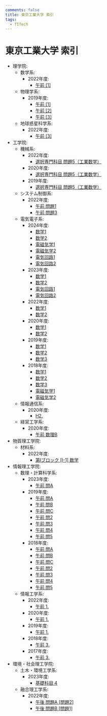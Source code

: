 ```yaml
---
comments: false
title: 東京工業大学 索引
tags:
  - TITech
---
```

# 東京工業大学 索引

- 理学院:
    - 数学系:
        - 2022年度:
            - [午前 \[1\]](science/math_2022_1.md)
    - 物理学系:
        - 2019年度:
            - [午前 \[1\]](science/phys_2019_1.md)
            - [午前 \[2\]](science/phys_2019_2.md)
            - [午前 \[3\]](science/phys_2019_3.md)
    - 地球惑星科学系:
        - 2022年度:
            - [午前 \[3\]](science/earth_2022_3.md)
- 工学院:
    - 機械系:
        - 2022年度:
            - [選択専門科目 問題5（工業数学）](engineering/mech_2022_5.md)
        - 2020年度:
            - [選択専門科目 問題5（工業数学）](engineering/mech_2020_5.md)
        - 2019年度:
            - [選択専門科目 問題5（工業数学）](engineering/mech_2019_5.md)
    - システム制御系:
        - 2022年度:
            - [午前 問題1](engineering/sc_2022_1.md)
            - [午前 問題3](engineering/sc_2022_3.md)
    - 電気電子系:
        - 2024年度:
            - [数学1](engineering/ee_202308_math_1.md)
            - [数学2](engineering/ee_202308_math_2.md)
            - [電磁気学1](engineering/ee_202308_electromagnetism_1.md)
            - [電磁気学2](engineering/ee_202308_electromagnetism_2.md)
            - [電気回路1](engineering/ee_202308_electrical_circuit_1.md)
            - [電気回路2](engineering/ee_202308_electrical_circuit_2.md)
        - 2023年度:
            - [数学1](engineering/ee_202208_math_1.md)
            - [数学2](engineering/ee_202208_math_2.md)
            - [電気回路1](engineering/ee_202208_electrical_circuit_1.md)
            - [電気回路2](engineering/ee_202208_electrical_circuit_2.md)
        - 2022年度:
            - [数学1](engineering/ee_202108_math_1.md)
            - [数学2](engineering/ee_202108_math_2.md)
        - 2020年度:
            - [数学1](engineering/ee_201908_math_1.md)
            - [数学2](engineering/ee_201908_math_2.md)
        - 2019年度:
            - [数学1](engineering/ee_201808_math_1.md)
            - [数学2](engineering/ee_201808_math_2.md)
            - [数学3](engineering/ee_201808_math_3.md)
        - 2018年度:
            - [数学1](engineering/ee_201708_math_1.md)
            - [数学2](engineering/ee_201708_math_2.md)
            - [数学3](engineering/ee_201708_math_3.md)
            - [電磁気学1](engineering/ee_201708_electromagnetism_1.md)
            - [電磁気学2](engineering/ee_201708_electromagnetism_2.md)
    - 情報通信系:
        - 2020年度:
            - [H2.](engineering/ict_2020_H2.md)
    - 経営工学系:
        - 2020年度:
            - [午前 数理B](engineering/iee_2020_math_B.md)
- 物質理工学院:
    - 材料系:
        - 2022年度:
            - [第Iブロック \[I-1\] 数学](MCT/mat_2022_I_1_math.md)
- 情報理工学院:
    - 数理・計算科学系:
        - 2023年度:
            - [午前 問A](MCS/is_2023_A.md)
        - 2019年度:
            - [午前 問A](MCS/is_2019_A.md)
            - [午前 問B](MCS/is_2019_B.md)
            - [午前 問C](MCS/is_2019_C.md)
            - [午前 問2](MCS/is_2019_2.md)
            - [午前 問3](MCS/is_2019_3.md)
            - [午前 問4](MCS/is_2019_4.md)
            - [午前 問5](MCS/is_2019_5.md)
        - 2018年度:
            - [午前 問A](MCS/is_2018_A.md)
            - [午前 問B](MCS/is_2018_B.md)
            - [午前 問C](MCS/is_2018_C.md)
            - [午前 問2](MCS/is_2018_2.md)
            - [午前 問3](MCS/is_2018_3.md)
            - [午前 問4](MCS/is_2018_4.md)
            - [午前 問5](MCS/is_2018_5.md)
    - 情報工学系:
        - 2022年度:
            - [午前 1.](MCS/cs_2022_1.md)
        - 2020年度:
            - [午前 1.](MCS/cs_2020_1.md)
        - 2019年度:
            - [午前 1.](MCS/cs_2019_1.md)
        - 2018年度:
            - [午前 3.](MCS/cs_2018_3.md)
        - 2017年度:
            - [午前 3.](MCS/cs_2017_3.md)
- 環境・社会理工学院:
    - 土木・環境工学系:
        - 2023年度:
            - [基礎科目 4](environment_and_society/cv_2023_kiso_4.md)
    - 融合理工学系:
        - 2022年度:
            - [午後 問題A \[問題2\]](environment_and_society/tse_2022_A_2.md)
            - [午後 問題B \[問題1\]](environment_and_society/tse_2022_B_1.md)